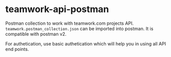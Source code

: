 # teamwork-api-postman

Postman collection to work with teamwork.com projects API. `teamwork.postman_collection.json` can be imported into postman. It is compatible with postman v2.

For authetication, use basic authetication which will help you in using all API end points. 
